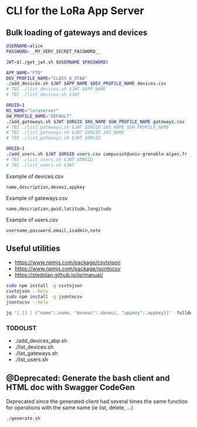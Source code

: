 # CLI for the LoRa App Server

## Bulk loading of gateways and devices
```bash
USERNAME=alice
PASSWORD=__MY_VERY_SECRET_PASSWORD__

JWT=$(./get_jwt.sh $USERNAME $PASSWORD)

APP_NAME="FTD"
DEV_PROFILE_NAME="CLASS_A_OTAA"
./add_devices.sh $JWT $APP_NAME $DEV_PROFILE_NAME devices.csv
# TBI ./list_devices.sh $JWT $APP_NAME
# TBI ./list_devices.sh $JWT

ORGID=1
NS_NAME="loraserver"
GW_PROFILE_NAME="DEFAULT"
./add_gateways.sh $JWT $ORGID $NS_NAME $GW_PROFILE_NAME gateways.csv
# TBI ./list_gateways.sh $JWT $ORGID $NS_NAME $GW_PROFILE_NAME
# TBI ./list_gateways.sh $JWT $ORGID $NS_NAME
# TBI ./list_gateways.sh $JWT $ORGID

ORGID=1
./add_users.sh $JWT $ORGID users.csv campusiot@univ-grenoble-alpes.fr __SUPER_SECRET_PASSWORD__
# TBI ./list_users.sh $JWT $ORGID
# TBI ./list_users.sh $JWT
```
Example of devices.csv
```
name,description,deveui,appkey
```
Example of gateways.csv
```
name,description,gwid,latitude,longitude
```
Example of users.csv
```
username,password,email,isadmin,note
```


## Useful utilities
* https://www.npmjs.com/package/csvtojson
* https://www.npmjs.com/package/jsontocsv
* https://stedolan.github.io/jq/manual/

```bash
sudo npm install -g csvtojson
csvtojson --help
sudo npm install -g jsontocsv
jsontocsv --help
```

```bash
jq '[.[] | {"name":.name, "deveui":.deveui, "appkey":.appkey}]'  fulldevices.json > devices.json
```

### TODOLIST
* ./add_devices_abp.sh
* ./list_devices.sh
* ./list_gateways.sh
* ./list_users.sh

## @Deprecated: Generate the bash client and HTML doc with Swagger CodeGen
Deprecated since the generated client had several times the same function for operations with the same name (ie list, delete, ...)
```bash
./generate.sh
```
